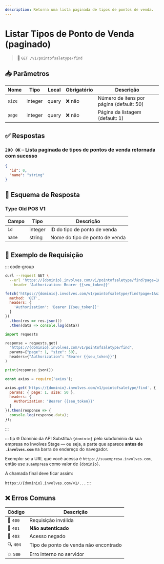 ```yaml
---
description: Retorna uma lista paginada de tipos de pontos de venda.
---
```


# Listar Tipos de Ponto de Venda (paginado)

> 🔗 `GET /v1/pointofsaletype/find`


## 📥 Parâmetros

| Nome   | Tipo    | Local | Obrigatório | Descrição                                |
| ------ | ------- | ----- | ----------- | ---------------------------------------- |
| `size` | integer | query | ❌ não       | Número de itens por página (default: 50) |
| `page` | integer | query | ❌ não       | Página da listagem (default: 1)          |


## ✅ Respostas

### `200 OK` – Lista paginada de tipos de pontos de venda retornada com sucesso

```json
{
  "id": 0,
  "name": "string"
}
```


## 🧬 Esquema de Resposta

### Type Old POS V1

| Campo  | Tipo    | Descrição                      |
| ------ | ------- | ------------------------------ |
| `id`   | integer | ID do tipo de ponto de venda   |
| `name` | string  | Nome do tipo de ponto de venda |


## 📘 Exemplo de Requisição

::: code-group

```bash [🟢 cURL]
curl --request GET \
  --url 'https://{dominio}.involves.com/v1/pointofsaletype/find?page=1&size=50' \
  --header 'Authorization: Bearer {{seu_token}}'
```

```js [🟡 JavaScript]
fetch('https://{dominio}.involves.com/v1/pointofsaletype/find?page=1&size=50', {
  method: 'GET',
  headers: {
    'Authorization': 'Bearer {{seu_token}}'
  }
})
  .then(res => res.json())
  .then(data => console.log(data))
```

```python [🔵 Python]
import requests

response = requests.get(
  "https://{dominio}.involves.com/v1/pointofsaletype/find",
  params={"page": 1, "size": 50},
  headers={"Authorization": "Bearer {{seu_token}}"}
)

print(response.json())
```

```js [🟣 Node.js]
const axios = require('axios');

axios.get('https://{dominio}.involves.com/v1/pointofsaletype/find', {
  params: { page: 1, size: 50 },
  headers: {
    Authorization: 'Bearer {{seu_token}}'
  }
}).then(response => {
  console.log(response.data);
});
```

:::


::: tip 🌐 Domínio da API
Substitua `{dominio}` pelo subdomínio da sua empresa no Involves Stage — ou seja, a parte que aparece **antes de `.involves.com`** na barra de endereço do navegador.

Exemplo: se a URL que você acessa é `https://suaempresa.involves.com`, então use `suaempresa` como valor de `{dominio}`.

A chamada final deve ficar assim:

`https://{dominio}.involves.com/v1/...`
:::


## ❌ Erros Comuns

| Código | Descrição                              |
|--------|------------------------------------------|
| 🔴 `400`  | Requisição inválida                    |
| 🔐 `401`  | **Não autenticado**                    |
| 🚫 `403`  | Acesso negado                          |
| 🔍 `404`  | Tipo de ponto de venda não encontrado  |
| 💥 `500`  | Erro interno no servidor               |

